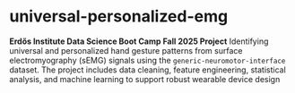# universal-personalized-emg
**Erdős Institute Data Science Boot Camp Fall 2025 Project**
Identifying universal and personalized hand gesture patterns from surface electromyography (sEMG) signals using the `generic-neuromotor-interface` dataset. The project includes data cleaning, feature engineering, statistical analysis, and machine learning to support robust wearable device design
